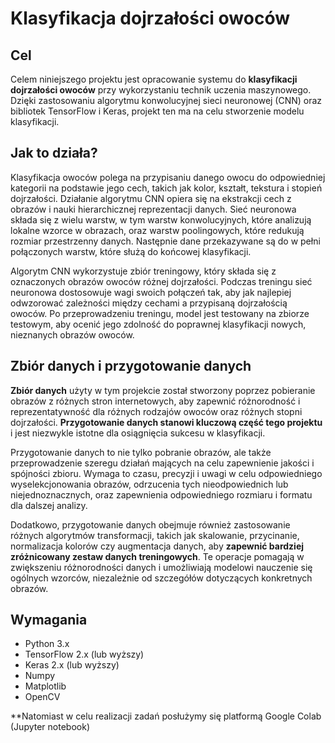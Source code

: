# Klasyfikacja dojrzałości owoców

## Cel
Celem niniejszego projektu jest opracowanie systemu do **klasyfikacji dojrzałości owoców** przy wykorzystaniu technik uczenia maszynowego.
Dzięki zastosowaniu algorytmu konwolucyjnej sieci neuronowej (CNN) oraz bibliotek TensorFlow i Keras, projekt ten ma na celu stworzenie modelu klasyfikacji.

## Jak to działa?
Klasyfikacja owoców polega na przypisaniu danego owocu do odpowiedniej kategorii na podstawie jego cech, takich jak kolor, kształt, tekstura i stopień dojrzałości. Działanie algorytmu CNN opiera się na ekstrakcji cech z obrazów i nauki hierarchicznej reprezentacji danych. Sieć neuronowa składa się z wielu warstw, w tym warstw konwolucyjnych, które analizują lokalne wzorce w obrazach, oraz warstw poolingowych, które redukują rozmiar przestrzenny danych. Następnie dane przekazywane są do w pełni połączonych warstw, które służą do końcowej klasyfikacji.

Algorytm CNN wykorzystuje zbiór treningowy, który składa się z oznaczonych obrazów owoców różnej dojrzałości. Podczas treningu sieć neuronowa dostosowuje wagi swoich połączeń tak, aby jak najlepiej odwzorować zależności między cechami a przypisaną dojrzałością owoców. Po przeprowadzeniu treningu, model jest testowany na zbiorze testowym, aby ocenić jego zdolność do poprawnej klasyfikacji nowych, nieznanych obrazów owoców.

## Zbiór danych i przygotowanie danych
**Zbiór danych** użyty w tym projekcie został stworzony poprzez pobieranie obrazów z różnych stron internetowych, aby zapewnić różnorodność i reprezentatywność dla różnych rodzajów owoców oraz różnych stopni dojrzałości. **Przygotowanie danych stanowi kluczową część tego projektu** i jest niezwykle istotne dla osiągnięcia sukcesu w klasyfikacji.

Przygotowanie danych to nie tylko pobranie obrazów, ale także przeprowadzenie szeregu działań mających na celu zapewnienie jakości i spójności zbioru. Wymaga to czasu, precyzji i uwagi w celu odpowiedniego wyselekcjonowania obrazów, odrzucenia tych nieodpowiednich lub niejednoznacznych, oraz zapewnienia odpowiedniego rozmiaru i formatu dla dalszej analizy.

Dodatkowo, przygotowanie danych obejmuje również zastosowanie różnych algorytmów transformacji, takich jak skalowanie, przycinanie, normalizacja kolorów czy augmentacja danych, aby **zapewnić bardziej zróżnicowany zestaw danych treningowych**. Te operacje pomagają w zwiększeniu różnorodności danych i umożliwiają modelowi nauczenie się ogólnych wzorców, niezależnie od szczegółów dotyczących konkretnych obrazów.

## Wymagania
* Python 3.x
* TensorFlow 2.x (lub wyższy)
* Keras 2.x (lub wyższy)
* Numpy
* Matplotlib
* OpenCV

**Natomiast w celu realizacji zadań posłużymy się platformą Google Colab (Jupyter notebook)

